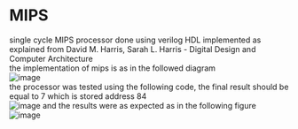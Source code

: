 # MIPS
single cycle MIPS  processor done using verilog HDL implemented as explained from David M. Harris, Sarah L. Harris - Digital Design and Computer Architecture <br />
the implementation of mips is as in the followed diagram <br />
![image](https://user-images.githubusercontent.com/81904314/178554061-0db3ce92-61bd-4769-bc6b-9a117fb5e1d8.png) 
<br />the processor was tested using the following code, the final result should be equal to 7 which is stored address 84 <br />
![image](https://user-images.githubusercontent.com/81904314/178555046-18940bc2-c777-413e-b7a0-f93a167bc79e.png)
and the results were as expected as in the following figure <br />
![image](https://user-images.githubusercontent.com/81904314/178555256-d00e3a4d-f06d-447c-9f9e-9eb47affcf76.png)
